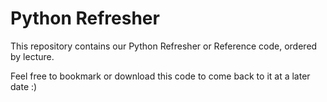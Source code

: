 # Python Refresher

This repository contains our Python Refresher or Reference code, ordered by lecture.

Feel free to bookmark or download this code to come back to it at a later date :)
